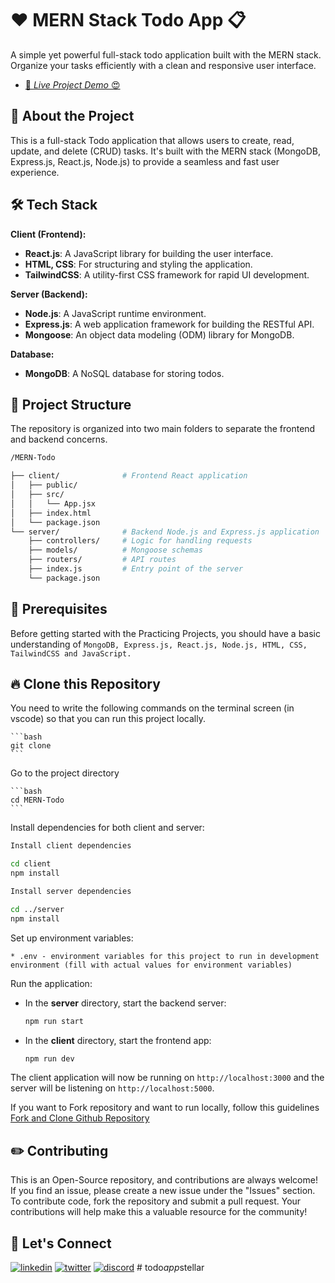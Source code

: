 # ❤️ MERN Stack Todo App 📋

A simple yet powerful full-stack todo application built with the MERN stack. Organize your tasks efficiently with a clean and responsive user interface.

- [🚀 _Live Project Demo_ 😍](https://mern-todofy.netlify.app/)

## 🚀 About the Project

This is a full-stack Todo application that allows users to create, read, update, and delete (CRUD) tasks. It's built with the MERN stack (MongoDB, Express.js, React.js, Node.js) to provide a seamless and fast user experience.

## 🛠️ Tech Stack

**Client (Frontend):**

- **React.js**: A JavaScript library for building the user interface.
- **HTML, CSS**: For structuring and styling the application.
- **TailwindCSS**: A utility-first CSS framework for rapid UI development.

**Server (Backend):**

- **Node.js**: A JavaScript runtime environment.
- **Express.js**: A web application framework for building the RESTful API.
- **Mongoose**: An object data modeling (ODM) library for MongoDB.

**Database:**

- **MongoDB**: A NoSQL database for storing todos.

## 🌱 Project Structure

The repository is organized into two main folders to separate the frontend and backend concerns.

```bash
/MERN-Todo

├── client/              # Frontend React application
│   ├── public/
│   ├── src/
│   │   └── App.jsx
│   ├── index.html
│   └── package.json
└── server/              # Backend Node.js and Express.js application
    ├── controllers/     # Logic for handling requests
    ├── models/          # Mongoose schemas
    ├── routers/         # API routes
    ├── index.js         # Entry point of the server
    └── package.json
```

## 🎻 Prerequisites

Before getting started with the Practicing Projects, you should have a basic understanding of `MongoDB, Express.js, React.js, Node.js, HTML, CSS, TailwindCSS and JavaScript.`

## 🔥 Clone this Repository

You need to write the following commands on the terminal screen (in vscode) so that you can run this project locally.

    ```bash
    git clone 
    ```

Go to the project directory

    ```bash
    cd MERN-Todo
    ```

Install dependencies for both client and server:

```bash
Install client dependencies

cd client
npm install

Install server dependencies

cd ../server
npm install
```

Set up environment variables:

    * .env - environment variables for this project to run in development environment (fill with actual values for environment variables)

Run the application:

- In the **server** directory, start the backend server:

  ```bash
  npm run start
  ```

- In the **client** directory, start the frontend app:
  ```bash
  npm run dev
  ```

The client application will now be running on `http://localhost:3000` and the server will be listening on `http://localhost:5000`.

If you want to Fork repository and want to run locally, follow this guidelines [Fork and Clone Github Repository](https://docs.github.com/en/get-started/quickstart/fork-a-repo)

## ✏️ Contributing

This is an Open-Source repository, and contributions are always welcome! If you find an issue, please create a new issue under the "Issues" section. To contribute code, fork the repository and submit a pull request. Your contributions will help make this a valuable resource for the community!

## 🤝 Let's Connect

[![linkedin](https://img.shields.io/badge/LinkedIn-0077B5?style=for-the-badge&logo=linkedin&logoColor=white)](https://www.linkedin.com/in/chetannada/)
[![twitter](https://img.shields.io/badge/Twitter-1DA1F2?style=for-the-badge&logo=twitter&logoColor=white)](https://twitter.com/chetannada)
[![discord](https://img.shields.io/badge/Discord-5865F2?style=for-the-badge&logo=discord&logoColor=white)](https://discordapp.com/users/916005177838956555)
#   t o d o _ a p p _ s t e l l a r  
 